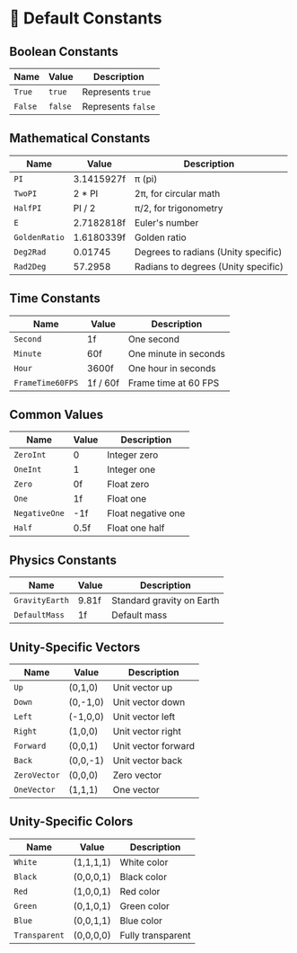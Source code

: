 # 🧩 Default Constants

## Boolean Constants
| Name    | Value   | Description        |
|---------|---------|--------------------|
| `True`  | `true`  | Represents `true`  |
| `False` | `false` | Represents `false` |

## Mathematical Constants
| Name          | Value      | Description                         |
|---------------|------------|-------------------------------------|
| `PI`          | 3.1415927f | π (pi)                              |
| `TwoPI`       | 2 * PI     | 2π, for circular math               |
| `HalfPI`      | PI / 2     | π/2, for trigonometry               |
| `E`           | 2.7182818f | Euler's number                      |
| `GoldenRatio` | 1.6180339f | Golden ratio                        |
| `Deg2Rad`     | 0.01745    | Degrees to radians (Unity specific) |
| `Rad2Deg`     | 57.2958    | Radians to degrees (Unity specific) |

## Time Constants
| Name             | Value    | Description           |
|------------------|----------|-----------------------|
| `Second`         | 1f       | One second            |
| `Minute`         | 60f      | One minute in seconds |
| `Hour`           | 3600f    | One hour in seconds   |
| `FrameTime60FPS` | 1f / 60f | Frame time at 60 FPS  |

## Common Values
| Name          | Value | Description        |
|---------------|-------|--------------------|
| `ZeroInt`     | 0     | Integer zero       |
| `OneInt`      | 1     | Integer one        |
| `Zero`        | 0f    | Float zero         |
| `One`         | 1f    | Float one          |
| `NegativeOne` | -1f   | Float negative one |
| `Half`        | 0.5f  | Float one half     |

## Physics Constants
| Name           | Value | Description               |
|----------------|-------|---------------------------|
| `GravityEarth` | 9.81f | Standard gravity on Earth |
| `DefaultMass`  | 1f    | Default mass              |

## Unity-Specific Vectors
| Name         | Value    | Description         |
|--------------|----------|---------------------|
| `Up`         | (0,1,0)  | Unit vector up      |
| `Down`       | (0,-1,0) | Unit vector down    |
| `Left`       | (-1,0,0) | Unit vector left    |
| `Right`      | (1,0,0)  | Unit vector right   |
| `Forward`    | (0,0,1)  | Unit vector forward |
| `Back`       | (0,0,-1) | Unit vector back    |
| `ZeroVector` | (0,0,0)  | Zero vector         |
| `OneVector`  | (1,1,1)  | One vector          |

## Unity-Specific Colors
| Name          | Value     | Description       |
|---------------|-----------|-------------------|
| `White`       | (1,1,1,1) | White color       |
| `Black`       | (0,0,0,1) | Black color       |
| `Red`         | (1,0,0,1) | Red color         |
| `Green`       | (0,1,0,1) | Green color       |
| `Blue`        | (0,0,1,1) | Blue color        |
| `Transparent` | (0,0,0,0) | Fully transparent |